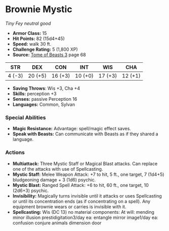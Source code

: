 # Brownie Mystic

*Tiny* *Fey* *neutral good*

- **Armor Class:** 15
- **Hit Points:** 82 (15d4+45)
- **Speed:** walk 30 ft.
- **Challenge Rating:** 5 (1,800 XP)
- **Source:** [Tome of Beasts 3](https://koboldpress.com/kpstore/product/tome-of-beasts-3-for-5th-edition/) page 68

| STR | DEX | CON | INT | WIS | CHA |
| --- | --- | --- | --- | --- | --- |
| 4 (-3) | 20 (+5) | 16 (+3) | 10 (+0) | 17 (+3) | 12 (+1) |

- **Saving Throws**: Wis +3, Cha +4
- **Skills:** perception +3
- **Senses:** passive Perception 16
- **Languages:** Common, Sylvan
### Special Abilities
- **Magic Resistance:** Advantage: spell/magic effect saves.
- **Speak with Beasts:** Can communicate with Beasts as if they shared a language.
### Actions
- **Multiattack:** Three Mystic Staff or Magical Blast attacks. Can replace one of the attacks with use of Spellcasting.
- **Mystic Staff:** Melee Weapon Attack: +7 to hit, 5 ft., one target, 7 (1d4+5) bludgeoning damage + 3 (1d6) psychic.
- **Mystic Blast:** Ranged Spell Attack: +6 to hit, 60 ft., one target, 10 (2d6+3) psychic.
- **Invisibility:** Magically turns invisible until it attacks or uses Spellcasting or until its concentration ends (as if concentrating on a spell). Any equipment brownie wears or carries is invisible with it.
- **Spellcasting:** Wis (DC 13) no material components: At will: mending minor illusion prestidigitation3/day ea: entangle mirror image1/day ea: confusion conjure animals dimension door


